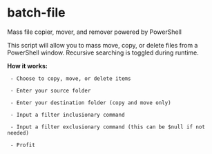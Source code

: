 # batch-file
Mass file copier, mover, and remover powered by PowerShell

This script will allow you to mass move, copy, or delete files from a PowerShell window. Recursive searching is toggled during runtime.

**How it works:**
     
     - Choose to copy, move, or delete items
     
     - Enter your source folder
     
     - Enter your destination folder (copy and move only)
     
     - Input a filter inclusionary command
     
     - Input a filter exclusionary command (this can be $null if not needed)
     
     - Profit
